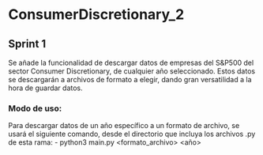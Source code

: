 # ConsumerDiscretionary_2

## Sprint 1
Se añade la funcionalidad de descargar datos de empresas del S&P500 del sector Consumer Discretionary,
de cualquier año seleccionado. Estos datos se descargarán a archivos de formato a elegir, dando gran versatilidad
a la hora de guardar datos.

### Modo de uso:
Para descargar datos de un año específico a un formato de archivo, se usará el siguiente comando, desde el directorio
que incluya los archivos .py de esta rama:
    - python3 main.py <formato_archivo> <año>
